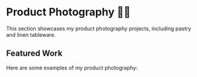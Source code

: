 # Product Photography 🍰📸

This section showcases my product photography projects, including pastry and linen tableware.

## Featured Work
Here are some examples of my product photography:
